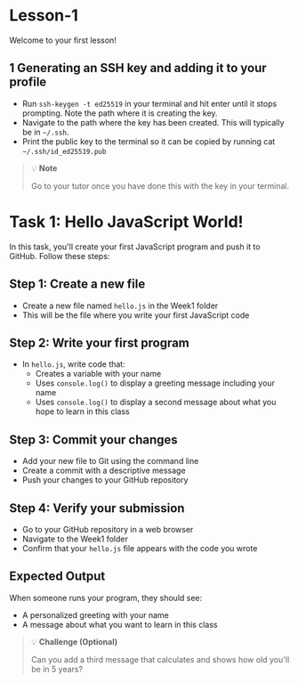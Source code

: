 # Lesson-1
Welcome to your first lesson!

## 1 Generating an SSH key and adding it to your profile

- Run `ssh-keygen -t ed25519` in your terminal and hit enter until it stops prompting. Note the path where it is creating the key.
- Navigate to the path where the key has been created. This will typically be in `~/.ssh`.
- Print the public key to the terminal so it can be copied by running cat `~/.ssh/id_ed25519.pub`

> 💡 **Note**
> 
> Go to your tutor once you have done this with the key in your terminal.


# Task 1: Hello JavaScript World!

In this task, you'll create your first JavaScript program and push it to GitHub. Follow these steps:

## Step 1: Create a new file
- Create a new file named `hello.js` in the Week1 folder
- This will be the file where you write your first JavaScript code

## Step 2: Write your first program
- In `hello.js`, write code that:
  - Creates a variable with your name
  - Uses `console.log()` to display a greeting message including your name
  - Uses `console.log()` to display a second message about what you hope to learn in this class

## Step 3: Commit your changes
- Add your new file to Git using the command line
- Create a commit with a descriptive message
- Push your changes to your GitHub repository

## Step 4: Verify your submission
- Go to your GitHub repository in a web browser
- Navigate to the Week1 folder
- Confirm that your `hello.js` file appears with the code you wrote

## Expected Output
When someone runs your program, they should see:
- A personalized greeting with your name
- A message about what you want to learn in this class

> 💡 **Challenge (Optional)**
> 
> Can you add a third message that calculates and shows how old you'll be in 5 years?
